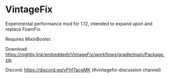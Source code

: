 # VintageFix

Experimental performance mod for 1.12, intended to expand upon and replace FoamFix.

Requires MixinBooter.

Download: https://nightly.link/embeddedt/VintageFix/workflows/gradle/main/Package.zip

Discord: https://discord.gg/vFhf7acgMK (#vintagefix-discussion channel)
